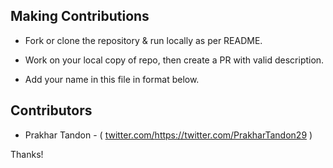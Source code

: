 ## Making Contributions

- Fork or clone the repository & run locally as per README.
- Work on your local copy of repo, then create a PR with valid description.

- Add your name in this file in format below.

## Contributors
- Prakhar Tandon - ( [twitter.com/](https://twitter.com/PrakharTandon29)https://twitter.com/PrakharTandon29 )


Thanks!
